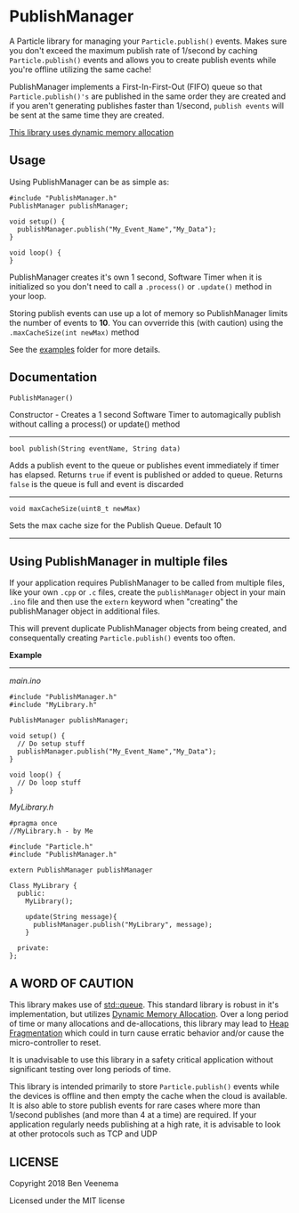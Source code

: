 # PublishManager

A Particle library for managing your `Particle.publish()` events.  Makes sure you don't exceed the maximum publish rate of 1/second by caching `Particle.publish()` events and allows you to create publish events while you're offline utilizing the same cache!

PublishManager implements a First-In-First-Out (FIFO) queue so that `Particle.publish()'s` are published in the same order they are created and if you aren't generating publishes faster than 1/second, `publish events` will be sent at the same time they are created.

[This library uses dynamic memory allocation](#a-word-of-caution)

## Usage

Using PublishManager can be as simple as:

```
#include "PublishManager.h"
PublishManager publishManager;

void setup() {
  publishManager.publish("My_Event_Name","My_Data");
}

void loop() {
}
```
PublishManager creates it's own 1 second, Software Timer when it is initialized so you don't need to call a `.process()` or `.update()` method in your loop.

Storing publish events can use up a lot of memory so PublishManager limits the number of events to **10**. You can ovverride this (with caution) using the `.maxCacheSize(int newMax)` method

See the [examples](examples) folder for more details.

## Documentation

```
PublishManager()
```
Constructor - Creates a 1 second Software Timer to automagically publish without calling a process() or update() method
___

```
bool publish(String eventName, String data)
```
Adds a publish event to the queue or publishes event immediately if timer has elapsed. Returns `true` if event is published or added to queue. Returns `false` is the queue is full and event is discarded
___

```
void maxCacheSize(uint8_t newMax)
```
Sets the max cache size for the Publish Queue. Default 10
___

## Using PublishManager in multiple files
If your application requires PublishManager to be called from multiple files, like your own `.cpp` or `.c` files, create the `publishManager` object in your main `.ino` file and then use the `extern` keyword when "creating" the publishManager object in additional files.

This will prevent duplicate PublishManager objects from being created, and consequentally creating `Particle.publish()` events too often.

**Example**
___
_main.ino_
```
#include "PublishManager.h"
#include "MyLibrary.h"

PublishManager publishManager;

void setup() {
  // Do setup stuff
  publishManager.publish("My_Event_Name","My_Data");
}

void loop() {
  // Do loop stuff
}
```
_MyLibrary.h_
```
#pragma once
//MyLibrary.h - by Me

#include "Particle.h"
#include "PublishManager.h"

extern PublishManager publishManager

Class MyLibrary {
  public:
    MyLibrary();

    update(String message){
      publishManager.publish("MyLibrary", message);
    }

  private:
};
```

## A WORD OF CAUTION
This library makes use of [std::queue][f3af6535]. This standard library is robust in it's implementation, but utilizes [Dynamic Memory Allocation][225d2811].  Over a long period of time or many allocations and de-allocations, this library may lead to [Heap Fragmentation][b831396c] which could in turn cause erratic behavior and/or cause the micro-controller to reset.

It is unadvisable to use this library in a safety critical application without significant testing over long periods of time.

This library is intended primarily to store `Particle.publish()` events while the devices is offline and then empty the cache when the cloud is available. It is also able to store publish events for rare cases where more than 1/second publishes (and more than 4 at a time) are required.  If your application regularly needs publishing at a high rate, it is advisable to look at other protocols such as TCP and UDP

  [f3af6535]: http://en.cppreference.com/w/cpp/container/queue "cppreference.com - queue"
  [225d2811]: https://en.wikipedia.org/wiki/C_dynamic_memory_allocation "Wikipedia - Dynamic Memory Allocation"
  [b831396c]: https://stackoverflow.com/questions/3770457/what-is-memory-fragmentation "Stackoverflow - What is memory fragmentation"

## LICENSE
Copyright 2018 Ben Veenema

Licensed under the MIT license

